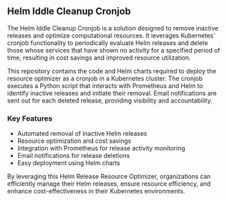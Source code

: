 ## Helm Iddle Cleanup Cronjob

The Helm Iddle Cleanup Cronjob is a solution designed to remove inactive releases and optimize computational resources. It leverages Kubernetes' cronjob functionality to periodically evaluate Helm releases and delete those whose services that have shown no activity for a specified period of time, resulting in cost savings and improved resource utilization.

This repository contains the code and Helm charts required to deploy the resource optimizer as a cronjob in a Kubernetes cluster. The cronjob executes a Python script that interacts with Prometheus and Helm to identify inactive releases and initiate their removal. Email notifications are sent out for each deleted release, providing visibility and accountability.

### Key Features

- Automated removal of inactive Helm releases
- Resource optimization and cost savings
- Integration with Prometheus for release activity monitoring
- Email notifications for release deletions
- Easy deployment using Helm charts

By leveraging this Helm Release Resource Optimizer, organizations can efficiently manage their Helm releases, ensure resource efficiency, and enhance cost-effectiveness in their Kubernetes environments.
